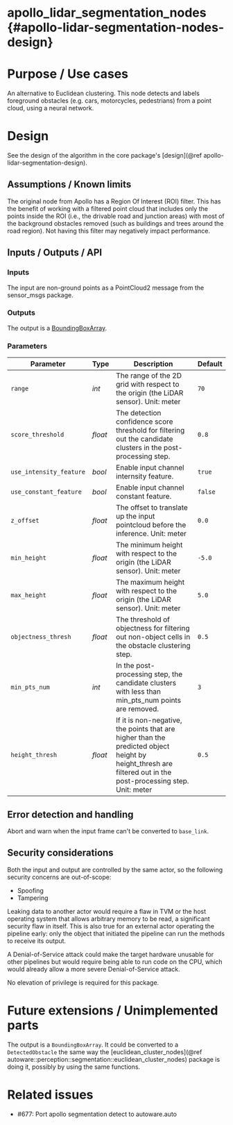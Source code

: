 apollo_lidar_segmentation_nodes {#apollo-lidar-segmentation-nodes-design}
========================

# Purpose / Use cases

An alternative to Euclidean clustering.
This node detects and labels foreground obstacles (e.g. cars, motorcycles, pedestrians) from a point
cloud, using a neural network.

# Design

See the design of the algorithm in the core package's [design](@ref apollo-lidar-segmentation-design).

## Assumptions / Known limits

The original node from Apollo has a Region Of Interest (ROI) filter.
This has the benefit of working with a filtered point cloud that includes only the points inside the
ROI (i.e., the drivable road and junction areas) with most of the background obstacles removed (such
as buildings and trees around the road region).
Not having this filter may negatively impact performance.

## Inputs / Outputs / API

### Inputs

The input are non-ground points as a PointCloud2 message from the sensor_msgs package.

### Outputs

The output is a [BoundingBoxArray](https://gitlab.com/autowarefoundation/autoware.auto/autoware_auto_msgs/-/blob/master/autoware_auto_perception_msgs/msg/BoundingBoxArray.idl).

### Parameters

|Parameter|Type|Description|Default|
|---------|----|-----------|-------|
|`range`|*int*|The range of the 2D grid with respect to the origin (the LiDAR sensor). Unit: meter|`70`|
|`score_threshold`|*float*|The detection confidence score threshold for filtering out the candidate clusters in the post-processing step.|`0.8`|
|`use_intensity_feature`|*bool*|Enable input channel internsity feature.|`true`|
|`use_constant_feature`|*bool*|Enable input channel constant feature.|`false`|
|`z_offset`|*float*|The offset to translate up the input pointcloud before the inference. Unit: meter|`0.0`|
|`min_height`|*float*|The minimum height with respect to the origin (the LiDAR sensor). Unit: meter|`-5.0`|
|`max_height`|*float*|The maximum height with respect to the origin (the LiDAR sensor). Unit: meter|`5.0`|
|`objectness_thresh`|*float*|The threshold of objectness for filtering out non-object cells in the obstacle clustering step.|`0.5`|
|`min_pts_num`|*int*|In the post-processing step, the candidate clusters with less than min_pts_num points are removed.|`3`|
|`height_thresh`|*float*|If it is non-negative, the points that are higher than the predicted object height by height_thresh are filtered out in the post-processing step. Unit: meter|`0.5`|

## Error detection and handling

Abort and warn when the input frame can't be converted to `base_link`.

## Security considerations

Both the input and output are controlled by the same actor, so the following security concerns are
out-of-scope:

- Spoofing
- Tampering

Leaking data to another actor would require a flaw in TVM or the host operating system that allows
arbitrary memory to be read, a significant security flaw in itself.
This is also true for an external actor operating the pipeline early: only the object that initiated
the pipeline can run the methods to receive its output.

A Denial-of-Service attack could make the target hardware unusable for other pipelines but would
require being able to run code on the CPU, which would already allow a more severe Denial-of-Service
attack.

No elevation of privilege is required for this package.

# Future extensions / Unimplemented parts

The output is a `BoundingBoxArray`.
It could be converted to a `DetectedObstacle` the same way the
[euclidean_cluster_nodes](@ref autoware::perception::segmentation::euclidean_cluster_nodes) package
is doing it, possibly by using the same functions.

# Related issues

- #677: Port apollo segmentation detect to autoware.auto
